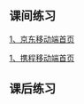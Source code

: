 ## 课间练习

<a href="../lianxi/kejian/flex/jingdong-m/index.html" target="_blank">1、京东移动端首页</a>

<a href="../lianxi/kejian/flex/xiecheng-m/index.html" target="_blank">1、携程移动端首页</a>

## 课后练习

<!-- <a href="../lianxi/kehou/5.2-1.html" target="_blank">1、利用流式布局+px实现基本移动端布局</a>

<a href="../lianxi/kehou/5.2-2.html" target="_blank">2、利用flex布局实现，左右两侧宽度100px固定，中间宽度根据屏幕宽度自适应</a>

<a href="../lianxi/kehou/5.4-1.html" target="_blank">3、一父盒子宽度400px,高度400px，内嵌100*100的子盒子，现要求将子盒子，在父盒子的容器内，上下左右居中</a>

<a href="../lianxi/kehou/5.4-2.html" target="_blank">4、父盒子宽500，高400，父盒子内部有6个子盒子，宽高为150*150，先需求为，将子盒子一排3个显示两排，并且子盒子的左右间距相等，上下间距相等</a> -->
